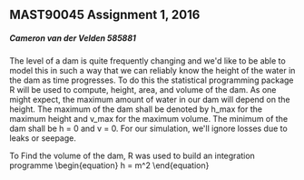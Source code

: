 ## MAST90045 Assignment 1, 2016
##### Cameron van der Velden 585881

The level of a dam is quite frequently changing and we'd like to be able to model this in such a way that we can reliably know the height of the water in the dam as time progresses.
To do this the statistical programming package R will be used to compute, height, area, and volume of the dam.
As one might expect, the maximum amount of water in our dam will depend on the height. The maximum of the dam shall be denoted by h_max for the maximum height and v_max for the maximum volume. The minimum of the dam shall be h = 0 and v = 0. For our simulation, we'll ignore losses due to leaks or seepage.

To Find the volume of the dam, R was used to build an integration programme 
\begin{equation} 
h = m^2
\end{equation}
